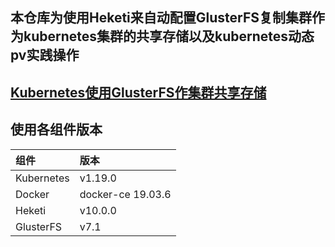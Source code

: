 ## 本仓库为使用Heketi来自动配置GlusterFS复制集群作为kubernetes集群的共享存储以及kubernetes动态pv实践操作

##  [Kubernetes使用GlusterFS作集群共享存储](https://linuxwt.com/kubernetesquan-wei-zhi-nan-xue-xi-bi-ji-di-shi-pian-service/#9)

## 使用各组件版本  
|组件|版本|  
|:------|:------|   
|Kubernetes|v1.19.0| 
|Docker|docker-ce 19.03.6|  
|Heketi|v10.0.0|   
|GlusterFS|v7.1|   

